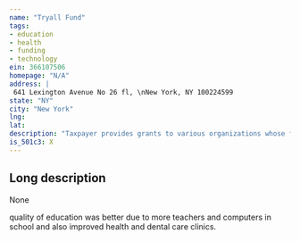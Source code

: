 ```yaml
---
name: "Tryall Fund"
tags:
- education
- health
- funding
- technology
ein: 366107506
homepage: "N/A"
address: |
 641 Lexington Avenue No 26 fl, \nNew York, NY 100224599
state: "NY"
city: "New York"
lng: 
lat: 
description: "Taxpayer provides grants to various organizations whose functions are to increase the quality of education & health care in hanover parish, jamaica. "
is_501c3: X
---
```


## Long description

None
  
  quality of education was better due to more teachers and computers in school and also improved health and dental care clinics. 
